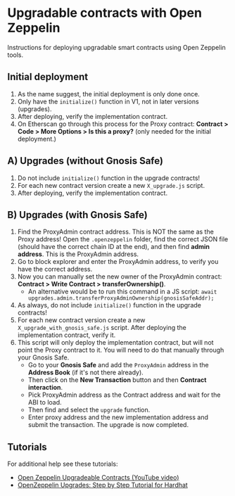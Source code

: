 # Upgradable contracts with Open Zeppelin

Instructions for deploying upgradable smart contracts using Open Zeppelin tools.

## Initial deployment

1. As the name suggest, the initial deployment is only done once.
2. Only have the `initialize()` function in V1, not in later versions (upgrades).
3. After deploying, verify the implementation contract.
4. On Etherscan go through this process for the Proxy contract: **Contract > Code > More Options > Is this a proxy?** (only needed for the initial deployment.)

## A) Upgrades (without Gnosis Safe)

1. Do not include `initialize()` function in the upgrade contracts!
2. For each new contract version create a new `X_upgrade.js` script.
3. After deploying, verify the implementation contract.

## B) Upgrades (with Gnosis Safe)

1. Find the ProxyAdmin contract address. This is NOT the same as the Proxy address! Open the `.openzeppelin` folder, find the correct JSON file (should have the correct chain ID at the end), and then find **admin address**. This is the ProxyAdmin address.
2. Go to block explorer and enter the ProxyAdmin address, to verify you have the correct address.
3. Now you can manually set the new owner of the ProxyAdmin contract: **Contract > Write Contract > transferOwnership()**. 
    - An alternative would be to run this command in a JS script: `await upgrades.admin.transferProxyAdminOwnership(gnosisSafeAddr);`
4. As always, do not include `initialize()` function in the upgrade contracts!
5. For each new contract version create a new `X_upgrade_with_gnosis_safe.js` script. After deploying the implementation contract, verify it.
6. This script will only deploy the implementation contract, but will not point the Proxy contract to it. You will need to do that manually through your Gnosis Safe.
    - Go to your **Gnosis Safe** and add the `ProxyAdmin` address in the **Address Book** (if it's not there already).
    - Then click on the **New Transaction** button and then **Contract interaction**.
    - Pick ProxyAdmin address as the Contract address and wait for the ABI to load.
    - Then find and select the `upgrade` function. 
    - Enter proxy address and the new implementation address and submit the transaction. The upgrade is now completed.

## Tutorials

For additional help see these tutorials:

- [Open Zeppelin Upgradeable Contracts (YouTube video)](https://www.youtube.com/watch?v=JgSj7IiE4jA)
- [OpenZeppelin Upgrades: Step by Step Tutorial for Hardhat](https://forum.openzeppelin.com/t/openzeppelin-upgrades-step-by-step-tutorial-for-hardhat/3580)